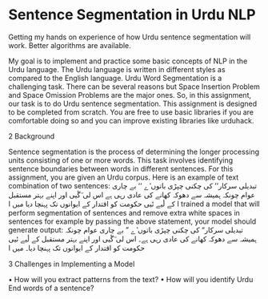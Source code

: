 # Sentence Segmentation in Urdu NLP
 Getting my hands on experience of how Urdu sentence segmentation will work. Better algorithms are available.

My goal is to implement and practice some basic concepts of NLP in the 
Urdu language. The Urdu language is written in different styles as compared to the English 
language. Urdu Word Segmentation is a challenging task. There can be several reasons but 
Space Insertion Problem and Space Omission Problems are the major ones. So, in this 
assignment, our task is to do Urdu sentence segmentation. This assignment is designed to be 
completed from scratch. You are free to use basic libraries if you are comfortable doing so and 
you can improve existing libraries like urduhack. 

2 Background 

Sentence segmentation is the process of determining the longer processing units consisting of 
one or more words. This task involves identifying sentence boundaries between words in 
different sentences. For this assignment, you are given an Urdu corpus. Here is an example of 
text combination of two sentences: 
تبدیلی سرکار’’ کی چکنی چپڑی باتوں ٔے ‘‘ بے چاری عوام چونکہ ہمیشہ سے دھوکہ کھانے کی عادی رہی ہے اس لی
ٓگٔیی اور اپنے بہتر مستقبل کے لٔیے نٔیی حکومت کو اقتدار کے ایوانوں تک پہنچا دیا
میں ا
I trained a model that will perform segmentation of sentences and remove extra white 
spaces in sentences for example by passing the above statement, your model should generate 
output: 
تبدیلی سرکار“ کی چکنی چپڑی باتوں ٔے ” بے چاری عوام چونکہ ہمیشہ سے دھوکہ کھانے کی عادی رہی ہے۔ اس لی
ٓگٔیی اور اپنے بہتر مستقبل کے لٔیے نٔیی حکومت کو اقتدار کے ایوانوں تک پہنچا دیا۔
میں ا


3 Challenges in Implementing a Model 

• How will you extract patterns from the text?
• How will you identify Urdu End words of a sentence?


